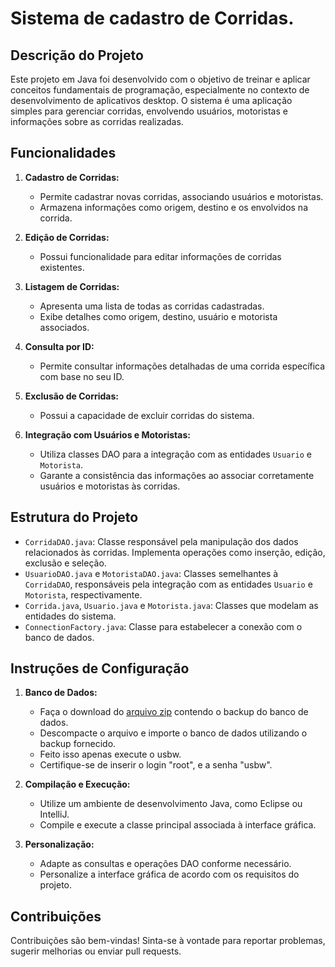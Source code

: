 # Sistema de cadastro de Corridas.

## Descrição do Projeto

Este projeto em Java foi desenvolvido com o objetivo de treinar e aplicar conceitos fundamentais de programação, especialmente no contexto de desenvolvimento de aplicativos desktop. O sistema é uma aplicação simples para gerenciar corridas, envolvendo usuários, motoristas e informações sobre as corridas realizadas.

## Funcionalidades

1. **Cadastro de Corridas:**
   - Permite cadastrar novas corridas, associando usuários e motoristas.
   - Armazena informações como origem, destino e os envolvidos na corrida.

2. **Edição de Corridas:**
   - Possui funcionalidade para editar informações de corridas existentes.

3. **Listagem de Corridas:**
   - Apresenta uma lista de todas as corridas cadastradas.
   - Exibe detalhes como origem, destino, usuário e motorista associados.

4. **Consulta por ID:**
   - Permite consultar informações detalhadas de uma corrida específica com base no seu ID.

5. **Exclusão de Corridas:**
   - Possui a capacidade de excluir corridas do sistema.

6. **Integração com Usuários e Motoristas:**
   - Utiliza classes DAO para a integração com as entidades `Usuario` e `Motorista`.
   - Garante a consistência das informações ao associar corretamente usuários e motoristas às corridas.

## Estrutura do Projeto

- `CorridaDAO.java`: Classe responsável pela manipulação dos dados relacionados às corridas. Implementa operações como inserção, edição, exclusão e seleção.
- `UsuarioDAO.java` e `MotoristaDAO.java`: Classes semelhantes à `CorridaDAO`, responsáveis pela integração com as entidades `Usuario` e `Motorista`, respectivamente.
- `Corrida.java`, `Usuario.java` e `Motorista.java`: Classes que modelam as entidades do sistema.
- `ConnectionFactory.java`: Classe para estabelecer a conexão com o banco de dados.

## Instruções de Configuração

1. **Banco de Dados:**
   - Faça o download do [arquivo zip](https://drive.google.com/file/d/1x81rApU2cEXzvP0z12pofrlAo_bWkmct/view?usp=sharing) contendo o backup do banco de dados.
   - Descompacte o arquivo e importe o banco de dados utilizando o backup fornecido.
   - Feito isso apenas execute o usbw. 
   - Certifique-se de inserir o login "root", e a senha "usbw".

2. **Compilação e Execução:**
   - Utilize um ambiente de desenvolvimento Java, como Eclipse ou IntelliJ.
   - Compile e execute a classe principal associada à interface gráfica.

3. **Personalização:**
   - Adapte as consultas e operações DAO conforme necessário.
   - Personalize a interface gráfica de acordo com os requisitos do projeto.

## Contribuições

Contribuições são bem-vindas! Sinta-se à vontade para reportar problemas, sugerir melhorias ou enviar pull requests.
